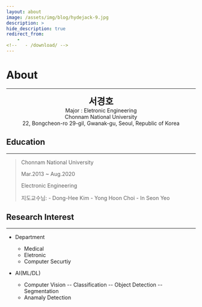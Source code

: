 ```yaml
---
layout: about
image: /assets/img/blog/hydejack-9.jpg
description: >
hide_description: true
redirect_from:
    -
<!--   - /download/ -->
---
```


# About

<!--author-->
* * *
<center>
<span style=
"font-size:170%;
font-weight:bold">
서경호
</span>
</center>

<center>Major : Eletronic Engineering</center>

<center>Chonnam National University</center>

<center>22, Bongcheon-ro 29-gil, Gwanak-gu, Seoul, Republic of Korea</center>

## Education
---
> Chonnam National University
> 
> Mar.2013 ~ Aug.2020 
>
> Electronic Engineering
> 
> 지도교수님: 
    - Dong-Hee Kim
    - Yong Hoon Choi
    - In Seon Yeo

## Research Interest
---
* Department
    + Medical
    + Eletronic
    + Computer Securtiy

* AI(ML/DL)
    + Computer Vision
        -- Classification
        -- Object Detection
        -- Segmentation
    + Anamaly Detection

